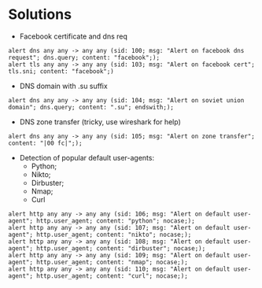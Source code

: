 # Solutions

* Facebook certificate and dns req

```
alert dns any any -> any any (sid: 100; msg: "Alert on facebook dns request"; dns.query; content: "facebook";);
alert tls any any -> any any (sid: 103; msg: "Alert on facebook cert"; tls.sni; content: "facebook";)
```

* DNS domain with .su suffix

```
alert dns any any -> any any (sid: 104; msg: "Alert on soviet union domain"; dns.query; content: ".su"; endswith;);
```

* DNS zone transfer (tricky, use wireshark for help)

```
alert dns any any -> any any (sid: 105; msg: "Alert on zone transfer"; content: "|00 fc|";);
```

* Detection of popular default user-agents:
  * Python;
  * Nikto;
  * Dirbuster;
  * Nmap;
  * Curl

```
alert http any any -> any any (sid: 106; msg: "Alert on default user-agent"; http.user_agent; content: "python"; nocase;);
alert http any any -> any any (sid: 107; msg: "Alert on default user-agent"; http.user_agent; content: "nikto"; nocase;);
alert http any any -> any any (sid: 108; msg: "Alert on default user-agent"; http.user_agent; content: "dirbuster"; nocase;);
alert http any any -> any any (sid: 109; msg: "Alert on default user-agent"; http.user_agent; content: "nmap"; nocase;);
alert http any any -> any any (sid: 110; msg: "Alert on default user-agent"; http.user_agent; content: "curl"; nocase;);
```
